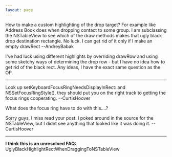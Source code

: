 ```yaml
---
layout: page
---
```




How to make a custom highlighting of the drop target? For example like Address Book does when dropping contact to some group. I am subclassing the NSTableView to see which of the draw methods makes that ugly black drop destination rectangle. No luck. I can get rid of it only if I make an empty drawRect --AndreyBabak

I've had luck using different highlights by overriding drawRow and using some sketchy ways of determining the drop row - but I have no idea how to get rid of the black rect.  Any ideas, I have the exact same question as the OP.

----

Look up setKeyboardFocusRingNeedsDisplayInRect: and NSSetFocusRingStyle(), they should put you on the right track to getting the focus rings cooperating. --CurtisHoover

What does the focus ring have to do with this....?
 
Sorry guys, I miss read your post. I poked around in the source for the NSTableView, but I didnt see anything that looked like it was doing it. -- CurtisHoover

----
**I think this is an unresolved FAQ:** UglyBlackHighlightRectWhenDraggingToNSTableView
